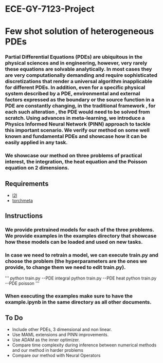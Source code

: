 # ECE-GY-7123-Project

# Few shot solution of heterogeneous PDEs

### Partial Differential Equations (PDEs) are ubiquitous in the physical sciences and in engineering, however, very rarely these equations are solvable analytically. In most cases they are very computationally demanding and require sophisticated discretizations that render a universal algorithm inapplicable for different PDEs. In addition, even for a specific physical system described by a PDE, environmental and external factors expressed as the boundary or the source function in a PDE are constantly changing, in the traditional framework , for each such alteration , the PDE would need to be solved from scratch. Using advances in meta-learning, we introduce a Physics Informed Neural Network (PINN) approach to tackle this important scenario. We verify our method on some well known and fundamental PDEs and showcase how it can be easily applied in any task.


### We showcase our method on three problems of practical interest, the integration, the heat equation and the Poisson equation on 2 dimensions.

## Requirements
* [l2l](http://learn2learn.net/)
* [torchmeta](https://github.com/tristandeleu/pytorch-meta)

## Instructions
### We provide pretrained models for each of the three problems. We provide examples in the examples directory that showcase how these models can be loaded and used on new tasks.
### In case we need to retrain a model, we can execute train.py and choose the problem (the hyperparameters are the ones we provide, to change them we need to edit train.py).
'''
python train.py --PDE integral
python train.py --PDE heat
python train.py --PDE poisson
'''
### When executing the examples make sure to have the example.ipynb in the same directory as all other documents.


## To Do
* Include other PDEs, 3 dimensional and non linear.
* Use MAML extensions and PINN improvements.
* Use ADAM as the inner optimizer.
* Compare time complexity during inference between numerical methods and our method in harder problems
* Compare our method with Neural Operators


